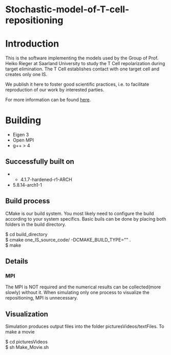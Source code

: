 # Stochastic-model-of-T-cell-repositioning

# Introduction

This is the software implementing the models used by the Group of Prof. Heiko Rieger at Saarland University to study the T Cell repolarization during target elimination.
The T Cell establishes contact with one target cell and creates only one IS.

We publish it here to foster good scientific practices, i.e. to facilitate reproduction of our work by interested parties.

For more information can be found [here](https://www.rieger.uni-saarland.de/homepage/research/biological_physics/research_publications/T_Cell_modelling.html
).


# Building

* Eigen 3
* Open MPI
* g++ > 4

## Successfully built on

* - 4.1.7-hardened-r1-ARCH
* 5.8.14-arch1-1

## Build process

CMake is our build system. You most likely need to configure the build according to your system specifics. Basic buils can be done by placing both folders in the build directory.

\$ cd build_directory <br />
\$ cmake one_IS_source_code/ -DCMAKE_BUILD_TYPE="" . <br />
\$ make <br />


## Details

### MPI

The MPI is NOT required and the numerical results can be collected(more slowly) without it. When simulating only one process to visualize the repositioning, MPI is unnecessary.

## Visualization

Simulation produces output files into the folder picturesVideos/textFiles. To make a movie 


\$ cd picturesVideos <br />
\$ sh Make_Movie.sh <br />




